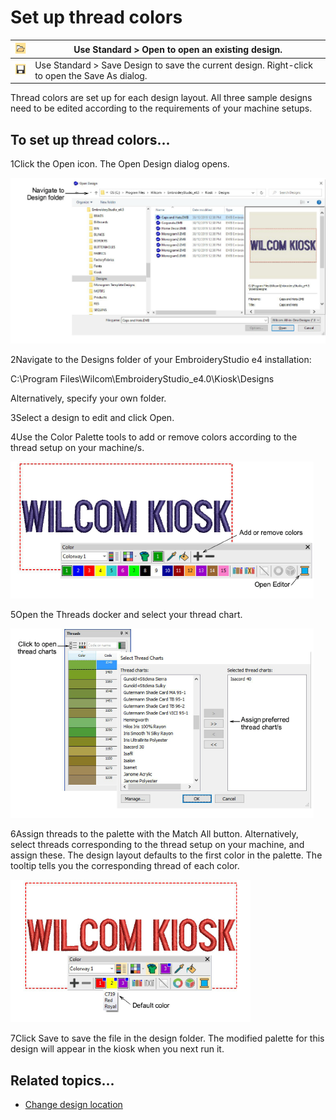 # Set up thread colors

| ![Open.png](assets/Open.png)             | Use Standard > Open to open an existing design.                                                |
| ---------------------------------------- | ---------------------------------------------------------------------------------------------- |
| ![SaveDesign.png](assets/SaveDesign.png) | Use Standard > Save Design to save the current design. Right-click to open the Save As dialog. |

Thread colors are set up for each design layout. All three sample designs need to be edited according to the requirements of your machine setups.

## To set up thread colors...

1Click the Open icon. The Open Design dialog opens.

![OpenDesigns.png](assets/OpenDesigns.png)

2Navigate to the Designs folder of your EmbroideryStudio e4 installation:

C:\\Program Files\\Wilcom\\EmbroideryStudio_e4.0\\Kiosk\\Designs

Alternatively, specify your own folder.

3Select a design to edit and click Open.

4Use the Color Palette tools to add or remove colors according to the thread setup on your machine/s.

![lettering_kiosk00042.png](assets/lettering_kiosk00042.png)

5Open the Threads docker and select your thread chart.

![lettering_kiosk00045.png](assets/lettering_kiosk00045.png)

6Assign threads to the palette with the Match All button. Alternatively, select threads corresponding to the thread setup on your machine, and assign these. The design layout defaults to the first color in the palette. The tooltip tells you the corresponding thread of each color.

![lettering_kiosk00048.png](assets/lettering_kiosk00048.png)

7Click Save to save the file in the design folder. The modified palette for this design will appear in the kiosk when you next run it.

## Related topics...

- [Change design location](Change_design_location)

